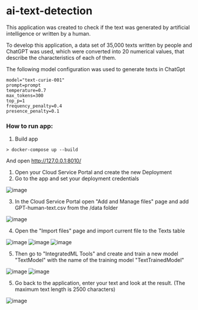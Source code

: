 # ai-text-detection

This application was created to check if the text was generated by artificial intelligence or written by a human.

To develop this application, a data set of 35,000 texts written by people and ChatGPT was used, which were converted into 20 numerical values, that describe the characteristics of each of them.

The following model configuration was used to generate texts in ChatGpt

```
model="text-curie-001"
prompt=prompt
temperature=0.7
max_tokens=300
top_p=1
frequency_penalty=0.4
presence_penalty=0.1
```

### How to run app:
1) Build app
```
> docker-compose up --build
```

And open http://127.0.0.1:8010/

1) Open your Cloud Service Portal and create the new Deployment
2) Go to the app and set your deployment credentials

![image](https://user-images.githubusercontent.com/31770269/232645756-2b165057-071e-4602-aef9-840576b0ad36.png)


3) In the Cloud Service Portal open "Add and Manage files" page and add GPT-human-text.csv from the /data folder

![image](https://user-images.githubusercontent.com/31770269/232645647-09e2fa45-b861-4b69-ad37-c9a1c39b4f64.png)


4) Open the "Import files" page and import current file to the Texts table

![image](https://user-images.githubusercontent.com/31770269/232645561-f1db26e7-8a54-4e0a-b374-0b680b33ae3b.png)
![image](https://user-images.githubusercontent.com/31770269/232645507-b6211878-5b3a-40c0-bef2-75b6e19deb78.png)
![image](https://user-images.githubusercontent.com/31770269/232645456-7924e5e6-0470-4296-8837-22d8db1fb67c.png)


5) Then go to "IntegratedML Tools" and create and train a new model "TextModel" with the name of the training model "TextTrainedModel"

![image](https://user-images.githubusercontent.com/31770269/232645805-227dc8e0-9a21-4586-95dd-d7525f6170d0.png)
![image](https://user-images.githubusercontent.com/31770269/232645836-258d7a77-acd0-49e8-87b2-0ab5f477ab27.png)


5) Go back to the application, enter your text and look at the result. (The maximum text length is 2500 characters)

![image](https://user-images.githubusercontent.com/31770269/232645873-be4628f9-1af2-40cf-816c-2689ef46ac63.png)



